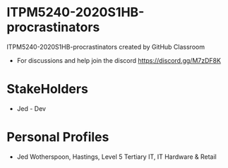 # ITPM5240-2020S1HB-procrastinators
ITPM5240-2020S1HB-procrastinators created by GitHub Classroom
- For discussions and help join the discord
https://discord.gg/M7zDF8K

# StakeHolders
- Jed - Dev

# Personal Profiles
- Jed Wotherspoon, Hastings, Level 5 Tertiary IT, IT Hardware & Retail
